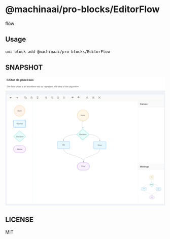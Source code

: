 # @machinaai/pro-blocks/EditorFlow

flow

## Usage

```sh
umi block add @machinaai/pro-blocks/EditorFlow
```

## SNAPSHOT

![SNAPSHOT](./snapshot.png)

## LICENSE

MIT
